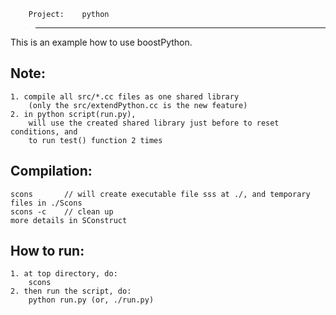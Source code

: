 
        Project:    python
>--------------------------------------------
This is an example how to use boostPython.


Note:
-------------
    1. compile all src/*.cc files as one shared library
        (only the src/extendPython.cc is the new feature)
    2. in python script(run.py),
        will use the created shared library just before to reset conditions, and
        to run test() function 2 times

Compilation:
-------------
    scons       // will create executable file sss at ./, and temporary files in ./Scons
    scons -c    // clean up
    more details in SConstruct

How to run:
------------
    1. at top directory, do:
        scons
    2. then run the script, do:
        python run.py (or, ./run.py)
